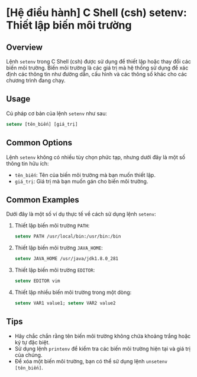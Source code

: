 # [Hệ điều hành] C Shell (csh) setenv: Thiết lập biến môi trường

## Overview
Lệnh `setenv` trong C Shell (csh) được sử dụng để thiết lập hoặc thay đổi các biến môi trường. Biến môi trường là các giá trị mà hệ thống sử dụng để xác định các thông tin như đường dẫn, cấu hình và các thông số khác cho các chương trình đang chạy.

## Usage
Cú pháp cơ bản của lệnh `setenv` như sau:

```csh
setenv [tên_biến] [giá_trị]
```

## Common Options
Lệnh `setenv` không có nhiều tùy chọn phức tạp, nhưng dưới đây là một số thông tin hữu ích:

- `tên_biến`: Tên của biến môi trường mà bạn muốn thiết lập.
- `giá_trị`: Giá trị mà bạn muốn gán cho biến môi trường.

## Common Examples
Dưới đây là một số ví dụ thực tế về cách sử dụng lệnh `setenv`:

1. Thiết lập biến môi trường `PATH`:
   ```csh
   setenv PATH /usr/local/bin:/usr/bin:/bin
   ```

2. Thiết lập biến môi trường `JAVA_HOME`:
   ```csh
   setenv JAVA_HOME /usr/java/jdk1.8.0_281
   ```

3. Thiết lập biến môi trường `EDITOR`:
   ```csh
   setenv EDITOR vim
   ```

4. Thiết lập nhiều biến môi trường trong một dòng:
   ```csh
   setenv VAR1 value1; setenv VAR2 value2
   ```

## Tips
- Hãy chắc chắn rằng tên biến môi trường không chứa khoảng trắng hoặc ký tự đặc biệt.
- Sử dụng lệnh `printenv` để kiểm tra các biến môi trường hiện tại và giá trị của chúng.
- Để xóa một biến môi trường, bạn có thể sử dụng lệnh `unsetenv [tên_biến]`.